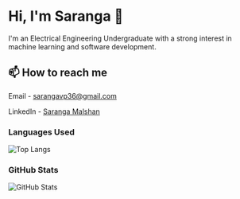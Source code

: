 # Hi, I'm Saranga 👋

I'm an Electrical Engineering Undergraduate with a strong interest in machine learning and software development. 

## 📫 How to reach me

Email - [sarangavp36@gmail.com](mailto:sarangavp36@gmail.com)

LinkedIn - [Saranga Malshan](https://www.linkedin.com/in/saranga-malshan-56586b213/)

### Languages Used

![Top Langs](https://github-readme-stats.vercel.app/api/top-langs/?username=SarangaVP&layout=compact&theme=radical)

### GitHub Stats
![GitHub Stats](https://github-readme-stats.vercel.app/api?username=SarangaVP&show_icons=true&theme=radical)

